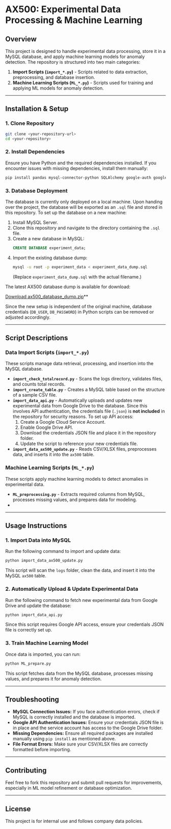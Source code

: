 # AX500: Experimental Data Processing & Machine Learning

## Overview
This project is designed to handle experimental data processing, store it in a MySQL database, and apply machine learning models for anomaly detection. The repository is structured into two main categories:

1. **Import Scripts (`import_*.py`)** - Scripts related to data extraction, preprocessing, and database insertion.
2. **Machine Learning Scripts (`ML_*.py`)** - Scripts used for training and applying ML models for anomaly detection.

---
## **Installation & Setup**
### **1. Clone Repository**
```sh
git clone <your-repository-url>
cd <your-repository>
```

### **2. Install Dependencies**
Ensure you have Python and the required dependencies installed. If you encounter issues with missing dependencies, install them manually:
```sh
pip install pandas mysql-connector-python SQLAlchemy google-auth google-auth-oauthlib google-auth-httplib2 google-api-python-client cryptography
```

### **3. Database Deployment**
The database is currently only deployed on a local machine. Upon handing over the project, the database will be exported as an `.sql` file and stored in this repository. To set up the database on a new machine:

1. Install MySQL Server.
2. Clone this repository and navigate to the directory containing the `.sql` file.
3. Create a new database in MySQL:
   ```sql
   CREATE DATABASE experiment_data;
   ```
4. Import the existing database dump:
   ```sh
   mysql -u root -p experiment_data < experiment_data_dump.sql
   ```
   (Replace `experiment_data_dump.sql` with the actual filename.)

The latest AX500 database dump is available for download:

[Download ax500_database_dump.zip](https://github.com/fl00ra/ax500_logs/releases/download/dump-2024-02-24/ax500_database_dump.zip)**


Since the new setup is independent of the original machine, database credentials (`DB_USER`, `DB_PASSWORD`) in Python scripts can be removed or adjusted accordingly.

---
## **Script Descriptions**

### **Data Import Scripts (`import_*.py`)**
These scripts manage data retrieval, processing, and insertion into the MySQL database.

- **`import_check_totalrecord.py`** - Scans the logs directory, validates files, and counts total records.
- **`import_create_table.py`** - Creates a MySQL table based on the structure of a sample CSV file.
- **`import_data_api.py`** - Automatically uploads and updates new experimental data from Google Drive to the database. Since this involves API authentication, the credentials file (`.json`) is **not included** in the repository for security reasons. To set up API access:
  1. Create a Google Cloud Service Account.
  2. Enable Google Drive API.
  3. Download the credentials JSON file and place it in the repository folder.
  4. Update the script to reference your new credentials file.
- **`import_data_ax500_update.py`** - Reads CSV/XLSX files, preprocesses data, and inserts it into the `ax500` table.

### **Machine Learning Scripts (`ML_*.py`)**
These scripts apply machine learning models to detect anomalies in experimental data.

- **`ML_preprocessing.py`** - Extracts required columns from MySQL, processes missing values, and prepares data for modeling.
- 

---
## **Usage Instructions**

### **1. Import Data into MySQL**
Run the following command to import and update data:
```sh
python import_data_ax500_update.py
```
This script will scan the `logs` folder, clean the data, and insert it into the MySQL `ax500` table.

### **2. Automatically Upload & Update Experimental Data**
Run the following command to fetch new experimental data from Google Drive and update the database:
```sh
python import_data_api.py
```
Since this script requires Google API access, ensure your credentials JSON file is correctly set up.

### **3. Train Machine Learning Model**
Once data is imported, you can run:
```sh
python ML_prepare.py
```
This script fetches data from the MySQL database, processes missing values, and prepares it for anomaly detection.

---
## **Troubleshooting**
- **MySQL Connection Issues:** If you face authentication errors, check if MySQL is correctly installed and the database is imported.
- **Google API Authentication Issues:** Ensure your credentials JSON file is in place and the service account has access to the Google Drive folder.
- **Missing Dependencies:** Ensure all required packages are installed manually using `pip install` as mentioned above.
- **File Format Errors:** Make sure your CSV/XLSX files are correctly formatted before importing.

---
## **Contributing**
Feel free to fork this repository and submit pull requests for improvements, especially in ML model refinement or database optimization.

---
## **License**
This project is for internal use and follows company data policies.

